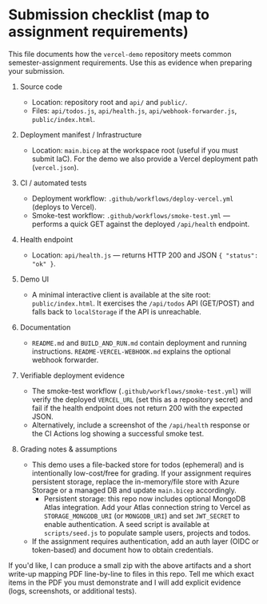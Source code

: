 # Submission checklist (map to assignment requirements)

This file documents how the `vercel-demo` repository meets common semester-assignment requirements. Use this as evidence when preparing your submission.

1. Source code
   - Location: repository root and `api/` and `public/`.
   - Files: `api/todos.js`, `api/health.js`, `api/webhook-forwarder.js`, `public/index.html`.

2. Deployment manifest / Infrastructure
   - Location: `main.bicep` at the workspace root (useful if you must submit IaC). For the demo we also provide a Vercel deployment path (`vercel.json`).

3. CI / automated tests
   - Deployment workflow: `.github/workflows/deploy-vercel.yml` (deploys to Vercel).
   - Smoke-test workflow: `.github/workflows/smoke-test.yml` — performs a quick GET against the deployed `/api/health` endpoint.

4. Health endpoint
   - Location: `api/health.js` — returns HTTP 200 and JSON `{ "status": "ok" }`.

5. Demo UI
   - A minimal interactive client is available at the site root: `public/index.html`. It exercises the `/api/todos` API (GET/POST) and falls back to `localStorage` if the API is unreachable.

6. Documentation
   - `README.md` and `BUILD_AND_RUN.md` contain deployment and running instructions. `README-VERCEL-WEBHOOK.md` explains the optional webhook forwarder.

7. Verifiable deployment evidence
   - The smoke-test workflow (`.github/workflows/smoke-test.yml`) will verify the deployed `VERCEL_URL` (set this as a repository secret) and fail if the health endpoint does not return 200 with the expected JSON.
   - Alternatively, include a screenshot of the `/api/health` response or the CI Actions log showing a successful smoke test.

8. Grading notes & assumptions
   - This demo uses a file-backed store for todos (ephemeral) and is intentionally low-cost/free for grading. If your assignment requires persistent storage, replace the in-memory/file store with Azure Storage or a managed DB and update `main.bicep` accordingly.
      - Persistent storage: this repo now includes optional MongoDB Atlas integration. Add your Atlas connection string to Vercel as `STORAGE_MONGODB_URI` (or `MONGODB_URI`) and set `JWT_SECRET` to enable authentication. A seed script is available at `scripts/seed.js` to populate sample users, projects and todos.
   - If the assignment requires authentication, add an auth layer (OIDC or token-based) and document how to obtain credentials.

If you'd like, I can produce a small zip with the above artifacts and a short write-up mapping PDF line-by-line to files in this repo. Tell me which exact items in the PDF you must demonstrate and I will add explicit evidence (logs, screenshots, or additional tests).
